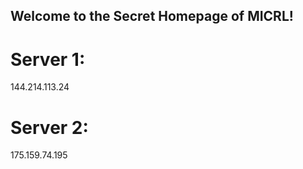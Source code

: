 ## Welcome to the Secret Homepage of MICRL!
# Server 1:
144.214.113.24
# Server 2:
175.159.74.195








